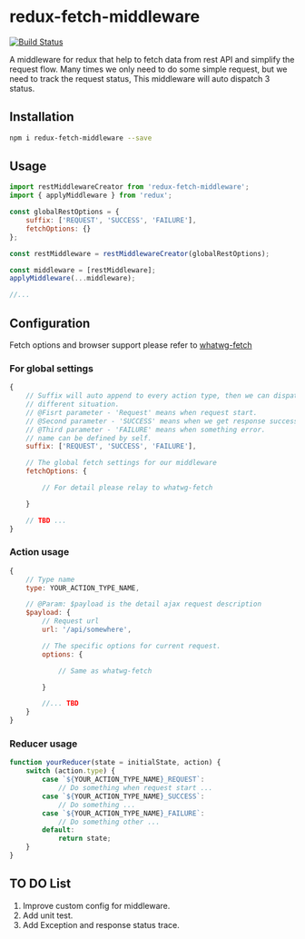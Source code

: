 # redux-fetch-middleware
[![Build Status](https://travis-ci.org/LuckyZhou880808/redux-fetch-middleware.svg?branch=master)](https://travis-ci.org/LuckyZhou880808/redux-fetch-middleware)

A middleware for redux that help to fetch data from rest API and simplify the request flow.
Many times we only need to do some simple request, but we need to track the request status, 
This middleware will auto dispatch 3 status.

## Installation

```sh
npm i redux-fetch-middleware --save
```

## Usage

```javascript
import restMiddlewareCreator from 'redux-fetch-middleware';
import { applyMiddleware } from 'redux';

const globalRestOptions = {
    suffix: ['REQUEST', 'SUCCESS', 'FAILURE'],
    fetchOptions: {}
};

const restMiddleware = restMiddlewareCreator(globalRestOptions);

const middleware = [restMiddleware];
applyMiddleware(...middleware);

//...
```

## Configuration
Fetch options and browser support please refer to [whatwg-fetch](https://www.npmjs.com/package/whatwg-fetch)

### For global settings

```javascript
{
    // Suffix will auto append to every action type, then we can dispatch 
    // different situation.
    // @Fisrt parameter - 'Request' means when request start.
    // @Second parameter - 'SUCCESS' means when we get response successfully.
    // @Third parameter - 'FAILURE' means when something error.
    // name can be defined by self.
    suffix: ['REQUEST', 'SUCCESS', 'FAILURE'],

    // The global fetch settings for our middleware
    fetchOptions: {

        // For detail please relay to whatwg-fetch

    }

    // TBD ...
}

```
### Action usage

```javascript
{
    // Type name
    type: YOUR_ACTION_TYPE_NAME,

    // @Param: $payload is the detail ajax request description
    $payload: {
        // Request url
        url: '/api/somewhere',

        // The specific options for current request.
        options: {

            // Same as whatwg-fetch

        }

        //... TBD
    }
}
```

### Reducer usage
```javascript
function yourReducer(state = initialState, action) {
    switch (action.type) {
        case `${YOUR_ACTION_TYPE_NAME}_REQUEST`:
            // Do something when request start ...
        case `${YOUR_ACTION_TYPE_NAME}_SUCCESS`:
            // Do something ...
        case `${YOUR_ACTION_TYPE_NAME}_FAILURE`:
            // Do something other ...
        default:
            return state;
    }
}
```

## TO DO List
1. Improve custom config for middleware.
2. Add unit test.
3. Add Exception and response status trace.